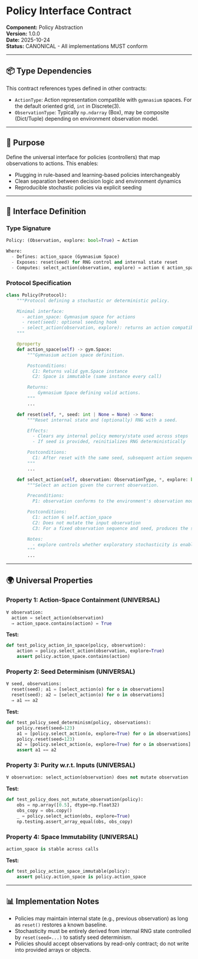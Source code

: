 # Policy Interface Contract

**Component:** Policy Abstraction  
**Version:** 1.0.0  
**Date:** 2025-10-24  
**Status:** CANONICAL - All implementations MUST conform

---

## 📦 Type Dependencies

This contract references types defined in other contracts:

- `ActionType`: Action representation compatible with `gymnasium` spaces. For the default oriented grid, `int` in Discrete(3).
- `ObservationType`: Typically `np.ndarray` (Box), may be composite (Dict/Tuple) depending on environment observation model.

---

## 🎯 Purpose

Define the universal interface for policies (controllers) that map observations to actions. This enables:

- Plugging in rule-based and learning-based policies interchangeably
- Clean separation between decision logic and environment dynamics
- Reproducible stochastic policies via explicit seeding

---

## 📐 Interface Definition

### Type Signature

```python
Policy: (Observation, explore: bool=True) → Action

Where:
  - Defines: action_space (Gymnasium Space)
  - Exposes: reset(seed) for RNG control and internal state reset
  - Computes: select_action(observation, explore) → action ∈ action_space
```

### Protocol Specification

```python
class Policy(Protocol):
    """Protocol defining a stochastic or deterministic policy.

    Minimal interface:
      - action_space: Gymnasium space for actions
      - reset(seed): optional seeding hook
      - select_action(observation, explore): returns an action compatible with action_space
    """

    @property
    def action_space(self) -> gym.Space:
        """Gymnasium action space definition.

        Postconditions:
          C1: Returns valid gym.Space instance
          C2: Space is immutable (same instance every call)

        Returns:
            Gymnasium Space defining valid actions.
        """
        ...

    def reset(self, *, seed: int | None = None) -> None:
        """Reset internal state and (optionally) RNG with a seed.

        Effects:
          - Clears any internal policy memory/state used across steps
          - If seed is provided, reinitializes RNG deterministically

        Postconditions:
          C1: After reset with the same seed, subsequent action sequences are reproducible given the same observation sequence and explore flag.
        """
        ...

    def select_action(self, observation: ObservationType, *, explore: bool = True) -> ActionType:
        """Select an action given the current observation.

        Preconditions:
          P1: observation conforms to the environment's observation model (type/shape)

        Postconditions:
          C1: action ∈ self.action_space
          C2: Does not mutate the input observation
          C3: For a fixed observation sequence and seed, produces the same action sequence (seed-determinism)

        Notes:
          - explore controls whether exploratory stochasticity is enabled; policies may still be stochastic when explore=False if their greedy tie-breaking is randomized. Seed-determinism applies in all cases when seeds and inputs are identical.
        """
        ...
```

---

## 🌍 Universal Properties

### Property 1: Action-Space Containment (UNIVERSAL)

```python
∀ observation:
  action = select_action(observation)
  ⇒ action_space.contains(action) = True
```

**Test:**

```python
def test_policy_action_in_space(policy, observation):
    action = policy.select_action(observation, explore=True)
    assert policy.action_space.contains(action)
```

### Property 2: Seed Determinism (UNIVERSAL)

```python
∀ seed, observations:
  reset(seed); a1 = [select_action(o) for o in observations]
  reset(seed); a2 = [select_action(o) for o in observations]
  ⇒ a1 == a2
```

**Test:**

```python
def test_policy_seed_determinism(policy, observations):
    policy.reset(seed=123)
    a1 = [policy.select_action(o, explore=True) for o in observations]
    policy.reset(seed=123)
    a2 = [policy.select_action(o, explore=True) for o in observations]
    assert a1 == a2
```

### Property 3: Purity w.r.t. Inputs (UNIVERSAL)

```python
∀ observation: select_action(observation) does not mutate observation
```

**Test:**

```python
def test_policy_does_not_mutate_observation(policy):
    obs = np.array([0.5], dtype=np.float32)
    obs_copy = obs.copy()
    _ = policy.select_action(obs, explore=True)
    np.testing.assert_array_equal(obs, obs_copy)
```

### Property 4: Space Immutability (UNIVERSAL)

```python
action_space is stable across calls
```

**Test:**

```python
def test_policy_action_space_immutable(policy):
    assert policy.action_space is policy.action_space
```

---

## 📊 Implementation Notes

- Policies may maintain internal state (e.g., previous observation) as long as `reset()` restores a known baseline.
- Stochasticity must be entirely derived from internal RNG state controlled by `reset(seed=...)` to satisfy seed determinism.
- Policies should accept observations by read-only contract; do not write into provided arrays or objects.
